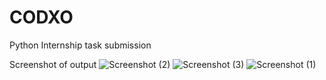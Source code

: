 # CODXO
 Python Internship task submission

Screenshot of output
![Screenshot (2)](https://github.com/akshaygade0609/CODXO/assets/169359908/ff2a49be-8d24-4600-8061-5b25c77cd175)
![Screenshot (3)](https://github.com/akshaygade0609/CODXO/assets/169359908/5a73ce58-b2f7-4ea9-992b-b0f4444c00f5)
![Screenshot (1)](https://github.com/akshaygade0609/CODXO/assets/169359908/c0371d54-7ef6-4342-95c5-9a944ebf0754)



